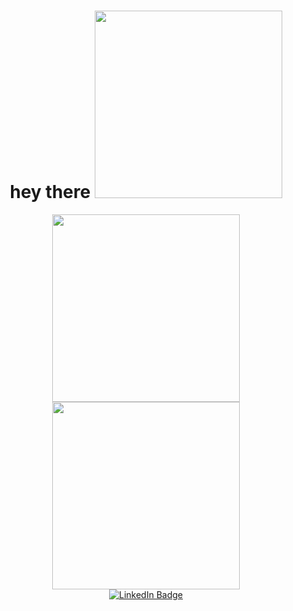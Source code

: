
<div id="header" align="center">
   <h1>
    hey there
    <img src="https://media.giphy.com/media/hvRJCLFzcasrR4ia7z/giphy.gif" width="300px"/>
  </h1>
  <img src="https://media.giphy.com/media/wwg1suUiTbCY8H8vIA/giphy-downsized-large.gif" width="300"/>
   <img src="https://media.giphy.com/media/fwbZnTftCXVocKzfxR/giphy.gif" width="300px"/>
  <div id="badges">
    <a href="www.linkedin.com/in/danielliem49">
      <img src="https://img.shields.io/badge/LinkedIn-blue?style=for-the-badge&logo=linkedin&logoColor=white" alt="LinkedIn Badge"/>
    </a>
  </div>
</div>



  

<!--
**danielliem49/danielliem49** is a ✨ _special_ ✨ repository because its `README.md` (this file) appears on your GitHub profile.

Here are some ideas to get you started:

- 🔭 I’m currently working on ...
- 🌱 I’m currently learning ...
- 👯 I’m looking to collaborate on ...
- 🤔 I’m looking for help with ...
- 💬 Ask me about ...
- 📫 How to reach me: ...
- 😄 Pronouns: ...
- ⚡ Fun fact: ...
-->
